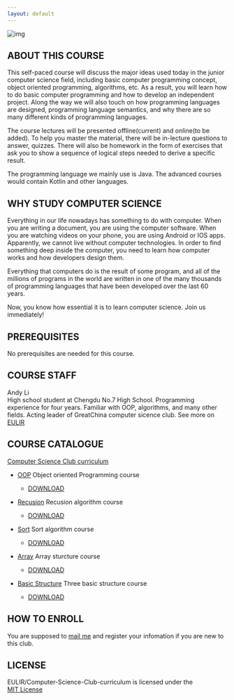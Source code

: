 ```yaml
---
layout: default
---
```

![img](http://img2.ph.126.net/vqiNHd7ODCMVWOOgNRopTA==/6608226511145252294.jpg)
## ABOUT THIS COURSE
This self-paced course will discuss the major ideas used today in the junior computer science field, including basic computer programming concept, object oriented programming, algorithms, etc. As a result, you will learn how to do basic computer programming and how to develop an independent project. Along the way we will also touch on how programming languages are designed, programming language semantics, and why there are so many different kinds of programming languages.  

The course lectures will be presented offline(current) and online(to be added). To help you master the material, there will be in-lecture questions to answer, quizzes. There will also be homework in the form of exercises that ask you to show a sequence of logical steps needed to derive a specific result.  

The programming language we mainly use is Java. The advanced courses would contain Kotlin and other languages.  

## WHY STUDY COMPUTER SCIENCE
Everything in our life nowadays has something to do with computer. When you are writing a document, you are using the computer software. When you are watching videos on your phone, you are using Android or IOS apps. Apparently, we cannot live without computer technologies. In order to find something deep inside the computer, you need to learn how computer works and how developers design them.

Everything that computers do is the result of some program, and all of the millions of programs in the world are written in one of the many thousands of programming languages that have been developed over the last 60 years.

Now, you know how essential it is to learn computer science. Join us immediately!

## PREREQUISITES
No prerequisites are needed for this course.

## COURSE STAFF
Andy Li  
High school student at Chengdu No.7 High School. Programming experience for four years. Familiar with OOP, algorithms, and many other fields. Acting leader of GreatChina computer sicence club. See more on [EULIR](https://eulir.github.io/about/)  

## COURSE CATALOGUE
 [Computer Science Club curriculum](https://github.com/EULIR/Computer-Science-Club-curriculum)
 - [OOP](https://github.com/EULIR/Computer-Science-Club-curriculum/tree/master/OOP) Object oriented Programming course 
   - [DOWNLOAD](https://github.com/EULIR/Computer-Science-Club-curriculum/blob/master/OOP/OOP.zip?raw=true)
  
 - [Recusion](https://github.com/EULIR/Computer-Science-Club-curriculum/tree/master/Recusion) Recusion algorithm course
   - [DOWNLOAD](https://github.com/EULIR/Computer-Science-Club-curriculum/blob/master/Recusion/Recursion.zip?raw=true)
  
 - [Sort](https://github.com/EULIR/Computer-Science-Club-curriculum/tree/master/Sort) Sort algorithm course
   - [DOWNLOAD](https://github.com/EULIR/Computer-Science-Club-curriculum/blob/master/Sort/Sort.zip?raw=true)
  
 - [Array](https://github.com/EULIR/Computer-Science-Club-curriculum/tree/master/Array) Array sturcture course
   - [DOWNLOAD](https://github.com/EULIR/Computer-Science-Club-curriculum/blob/master/Array/Array.zip?raw=true)
  
 - [Basic Structure](https://github.com/EULIR/Computer-Science-Club-curriculum/tree/master/Basic%20Structure) Three basic structure course
   - [DOWNLOAD](https://github.com/EULIR/Computer-Science-Club-curriculum/blob/master/Basic%20Structure/Basic%20Structure.zip?raw=true)

## HOW TO ENROLL
You are supposed to [mail me](mailto:eulir_cs@163.com) and register your infomation if you are new to this club.

## LICENSE
EULIR/Computer-Science-Club-curriculum is licensed under the  
[MIT License](https://github.com/EULIR/Computer-Science-Club-curriculum/blob/master/LICENSE)
